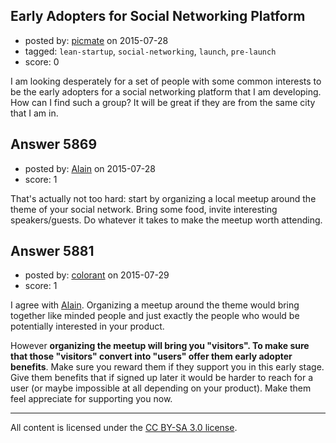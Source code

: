 ## Early Adopters for Social Networking Platform

- posted by: [picmate](https://stackexchange.com/users/268327/picmate) on 2015-07-28
- tagged: `lean-startup`, `social-networking`, `launch`, `pre-launch`
- score: 0

I am looking desperately for a set of people with some common interests to be the early adopters for a social networking platform that I am developing. How can I find such a group? It will be great if they are from the same city that I am in.


## Answer 5869

- posted by: [Alain](https://stackexchange.com/users/21866/alain) on 2015-07-28
- score: 1

That's actually not too hard: start by organizing a local meetup around the theme of your social network. Bring some food, invite interesting speakers/guests. Do whatever it takes to make the meetup worth attending.


## Answer 5881

- posted by: [colorant](https://stackexchange.com/users/6702482/colorant) on 2015-07-29
- score: 1

<p>I agree with <a href="https://startups.stackexchange.com/a/5869/5313">Alain</a>. Organizing a meetup around the theme would bring together like minded people and just exactly the people who would be potentially interested in your product. </p>

<p>However <strong>organizing the meetup will bring you "visitors". To make sure that those "visitors" convert into "users" offer them early adopter benefits</strong>. Make sure you reward them if they support you in this early stage. Give them benefits that if signed up later it would be harder to reach for a user (or maybe impossible at all depending on your product). Make them feel appreciate for supporting you now. </p>




---

All content is licensed under the [CC BY-SA 3.0 license](https://creativecommons.org/licenses/by-sa/3.0/).
